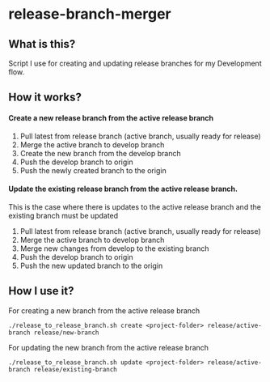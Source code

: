 # release-branch-merger

## What is this?
Script I use for creating and updating release branches for my Development flow.


## How it works?

#### Create a new release branch from the active release branch

1. Pull latest from release branch (active branch, usually ready for release)
2. Merge the active branch to develop branch
3. Create the new branch from the develop branch
4. Push the develop branch to origin
5. Push the newly created branch to the origin 

#### Update the existing release branch from the active release branch.

This is the case where there is updates to the active release branch and the existing branch must be updated

1. Pull latest from release branch (active branch, usually ready for release)
2. Merge the active branch to develop branch
3. Merge new changes from develop to the existing branch
4. Push the develop branch to origin
5. Push the new updated branch to the origin 

## How I use it?

For creating a new branch from the active release branch

```./release_to_release_branch.sh create <project-folder> release/active-branch release/new-branch```

For updating the new branch from the active release branch

```./release_to_release_branch.sh update <project-folder> release/active-branch release/existing-branch```
